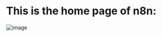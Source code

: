 # This is the home page of n8n:
![image](https://github.com/user-attachments/assets/84ad21a9-4eca-4820-83cc-8b97c5bb56e8)
